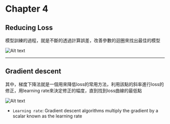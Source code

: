 # Chapter 4
## Reducing Loss
模型訓練的過程，就是不斷的透過計算誤差，改善參數的迴圈來找出最佳的模型

![Alt text](https://developers.google.com/machine-learning/crash-course/images/GradientDescentDiagram.svg "Reducing Loss")

---

## Gradient descent
其中，梯度下降法就是一個用來降低loss的常用方法，利用該點的斜率進行loss的修正，用learning rate來決定修正的幅度，直到找到loss曲線的最低點

![Alt text](https://developers.google.com/machine-learning/crash-course/images/GradientDescentGradientStep.svg " Gradient descent")

- `Learning rate`: Gradient descent algorithms multiply the gradient by a scalar known as the learning rate


